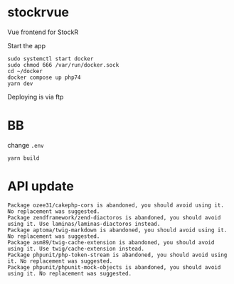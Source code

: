 # stockrvue

Vue frontend for StockR

Start the app

```
sudo systemctl start docker
sudo chmod 666 /var/run/docker.sock
cd ~/docker
docker compose up php74
yarn dev
```

Deploying is via ftp

# BB

change `.env`

```
yarn build
```

# API update

```
Package ozee31/cakephp-cors is abandoned, you should avoid using it. No replacement was suggested.
Package zendframework/zend-diactoros is abandoned, you should avoid using it. Use laminas/laminas-diactoros instead.
Package aptoma/twig-markdown is abandoned, you should avoid using it. No replacement was suggested.
Package asm89/twig-cache-extension is abandoned, you should avoid using it. Use twig/cache-extension instead.
Package phpunit/php-token-stream is abandoned, you should avoid using it. No replacement was suggested.
Package phpunit/phpunit-mock-objects is abandoned, you should avoid using it. No replacement was suggested.
```
